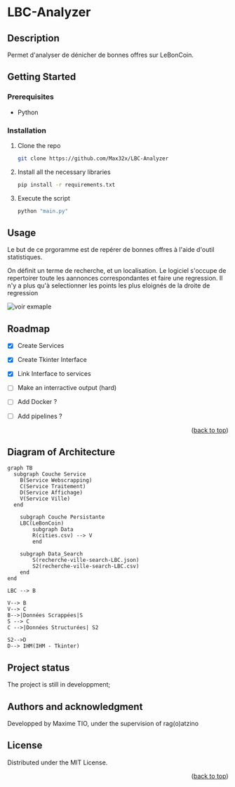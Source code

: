 # LBC-Analyzer




<!-- DESCRIPTION -->
## Description
Permet d'analyser de dénicher de bonnes offres sur LeBonCoin.




<!-- GETTING STARTED -->
## Getting Started

### Prerequisites

- Python


### Installation

1. Clone the repo
   ```bash
   git clone https://github.com/Max32x/LBC-Analyzer
   ```

2. Install all the necessary libraries

   ```bash
   pip install -r requirements.txt
   ```
   
3. Execute the script

   ```sh
   python "main.py" 
   ```





<!-- USAGE EXAMPLES -->
## Usage
Le but de ce prgoramme est de repérer de bonnes offres à l'aide d'outil statistiques.




On définit un terme de recherche, et un localisation. Le logiciel s'occupe de repertoirer toute les aannonces correspondantes et faire une regression.
Il n'y a plus qu'à selectionner les points les plus eloignés de la droite de regression

![voir exmaple](https://prnt.sc/CrT7QdXN9LGz)


<!-- ROADMAP -->
## Roadmap

- [x] Create Services 
- [X] Create Tkinter Interface
- [X] Link Interface to services
- [ ] Make an interractive output (hard) 
- [ ] Add Docker ?
- [ ] Add pipelines ?


<p align="right">(<a href="#readme-top">back to top</a>)</p>


<!-- Diagram -->
## Diagram of Architecture

```mermaid
graph TB
  subgraph Couche Service
    B(Service Webscrapping)
    C(Service Traitement) 
    D(Service Affichage)
    V(Service Ville)
  end

    subgraph Couche Persistante
    LBC(LeBonCoin)
        subgraph Data
        R(cities.csv) --> V
        end

    subgraph Data_Search
        S(recherche-ville-search-LBC.json)
        S2(recherche-ville-search-LBC.csv)
    end
end

LBC --> B

V--> B
V--> C
B-->|Données Scrappées|S
S --> C
C -->|Données Structurées| S2

S2-->D
D--> IHM(IHM - Tkinter)
```


## Project status
The project is still in developpment;




## Authors and acknowledgment

Developped by Maxime TIO, under the supervision of rag(o)atzino





<!-- LICENSE -->
## License

Distributed under the MIT License.

<p align="right">(<a href="#readme-top">back to top</a>)</p>







